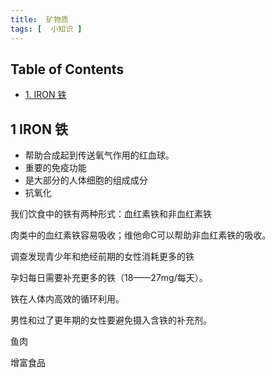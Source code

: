 ```yaml
---
title:  矿物质
tags: [  小知识 ]
---
```


<div id="table-of-contents">
<h2>Table of Contents</h2>
<div id="text-table-of-contents">
<ul>
<li><a href="#sec-1">1. IRON 铁</a></li>
</ul>
</div>
</div>

<div id="outline-container-sec-1" class="outline-2">
<h2 id="sec-1"><span class="section-number-2">1</span> IRON 铁</h2>
<div class="outline-text-2" id="text-1">
<ul class="org-ul">
<li>帮助合成起到传送氧气作用的红血球。
</li>
<li>重要的免疫功能
</li>
<li>是大部分的人体细胞的组成成分
</li>
<li>抗氧化
</li>
</ul>

<p>
我们饮食中的铁有两种形式：血红素铁和非血红素铁
</p>

<p>
肉类中的血红素铁容易吸收；维他命C可以帮助非血红素铁的吸收。
</p>

<p>
调查发现青少年和绝经前期的女性消耗更多的铁
</p>

<p>
孕妇每日需要补充更多的铁（18——27mg/每天）。
</p>

<p>
铁在人体内高效的循环利用。
</p>

<p>
男性和过了更年期的女性要避免摄入含铁的补充剂。
</p>

<p>
鱼肉
</p>

<p>
增富食品
</p>
</div>
</div>
